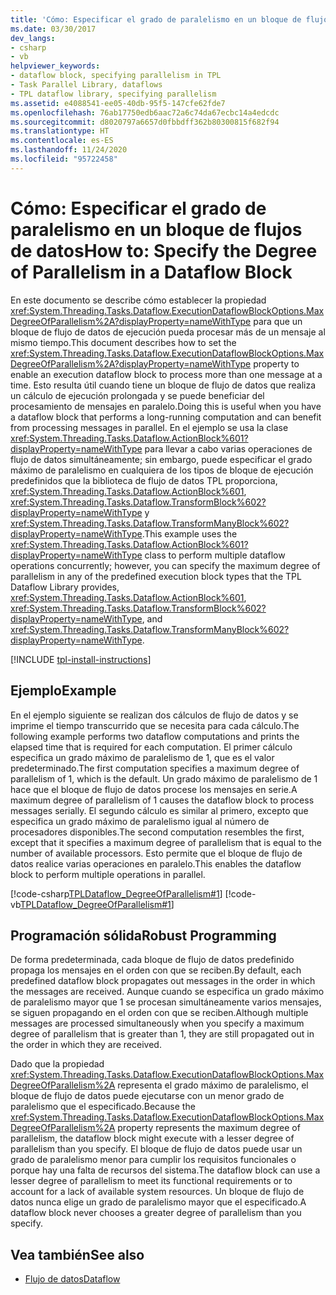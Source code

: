 ```yaml
---
title: 'Cómo: Especificar el grado de paralelismo en un bloque de flujos de datos'
ms.date: 03/30/2017
dev_langs:
- csharp
- vb
helpviewer_keywords:
- dataflow block, specifying parallelism in TPL
- Task Parallel Library, dataflows
- TPL dataflow library, specifying parallelism
ms.assetid: e4088541-ee05-40db-95f5-147cfe62fde7
ms.openlocfilehash: 76ab17750edb6aac72a6c74da67ecbc14a4edcdc
ms.sourcegitcommit: d8020797a6657d0fbbdff362b80300815f682f94
ms.translationtype: HT
ms.contentlocale: es-ES
ms.lasthandoff: 11/24/2020
ms.locfileid: "95722458"
---
```

# <a name="how-to-specify-the-degree-of-parallelism-in-a-dataflow-block"></a><span data-ttu-id="151fa-102">Cómo: Especificar el grado de paralelismo en un bloque de flujos de datos</span><span class="sxs-lookup"><span data-stu-id="151fa-102">How to: Specify the Degree of Parallelism in a Dataflow Block</span></span>

<span data-ttu-id="151fa-103">En este documento se describe cómo establecer la propiedad <xref:System.Threading.Tasks.Dataflow.ExecutionDataflowBlockOptions.MaxDegreeOfParallelism%2A?displayProperty=nameWithType> para que un bloque de flujo de datos de ejecución pueda procesar más de un mensaje al mismo tiempo.</span><span class="sxs-lookup"><span data-stu-id="151fa-103">This document describes how to set the <xref:System.Threading.Tasks.Dataflow.ExecutionDataflowBlockOptions.MaxDegreeOfParallelism%2A?displayProperty=nameWithType> property to enable an execution dataflow block to process more than one message at a time.</span></span> <span data-ttu-id="151fa-104">Esto resulta útil cuando tiene un bloque de flujo de datos que realiza un cálculo de ejecución prolongada y se puede beneficiar del procesamiento de mensajes en paralelo.</span><span class="sxs-lookup"><span data-stu-id="151fa-104">Doing this is useful when you have a dataflow block that performs a long-running computation and can benefit from processing messages in parallel.</span></span> <span data-ttu-id="151fa-105">En el ejemplo se usa la clase <xref:System.Threading.Tasks.Dataflow.ActionBlock%601?displayProperty=nameWithType> para llevar a cabo varias operaciones de flujo de datos simultáneamente; sin embargo, puede especificar el grado máximo de paralelismo en cualquiera de los tipos de bloque de ejecución predefinidos que la biblioteca de flujo de datos TPL proporciona, <xref:System.Threading.Tasks.Dataflow.ActionBlock%601>, <xref:System.Threading.Tasks.Dataflow.TransformBlock%602?displayProperty=nameWithType> y <xref:System.Threading.Tasks.Dataflow.TransformManyBlock%602?displayProperty=nameWithType>.</span><span class="sxs-lookup"><span data-stu-id="151fa-105">This example uses the <xref:System.Threading.Tasks.Dataflow.ActionBlock%601?displayProperty=nameWithType> class to perform multiple dataflow operations concurrently; however, you can specify the maximum degree of parallelism in any of the predefined execution block types that the TPL Dataflow Library provides, <xref:System.Threading.Tasks.Dataflow.ActionBlock%601>, <xref:System.Threading.Tasks.Dataflow.TransformBlock%602?displayProperty=nameWithType>, and <xref:System.Threading.Tasks.Dataflow.TransformManyBlock%602?displayProperty=nameWithType>.</span></span>

[!INCLUDE [tpl-install-instructions](../../../includes/tpl-install-instructions.md)]

## <a name="example"></a><span data-ttu-id="151fa-106">Ejemplo</span><span class="sxs-lookup"><span data-stu-id="151fa-106">Example</span></span>  

 <span data-ttu-id="151fa-107">En el ejemplo siguiente se realizan dos cálculos de flujo de datos y se imprime el tiempo transcurrido que se necesita para cada cálculo.</span><span class="sxs-lookup"><span data-stu-id="151fa-107">The following example performs two dataflow computations and prints the elapsed time that is required for each computation.</span></span> <span data-ttu-id="151fa-108">El primer cálculo especifica un grado máximo de paralelismo de 1, que es el valor predeterminado.</span><span class="sxs-lookup"><span data-stu-id="151fa-108">The first computation specifies a maximum degree of parallelism of 1, which is the default.</span></span> <span data-ttu-id="151fa-109">Un grado máximo de paralelismo de 1 hace que el bloque de flujo de datos procese los mensajes en serie.</span><span class="sxs-lookup"><span data-stu-id="151fa-109">A maximum degree of parallelism of 1 causes the dataflow block to process messages serially.</span></span> <span data-ttu-id="151fa-110">El segundo cálculo es similar al primero, excepto que especifica un grado máximo de paralelismo igual al número de procesadores disponibles.</span><span class="sxs-lookup"><span data-stu-id="151fa-110">The second computation resembles the first, except that it specifies a maximum degree of parallelism that is equal to the number of available processors.</span></span> <span data-ttu-id="151fa-111">Esto permite que el bloque de flujo de datos realice varias operaciones en paralelo.</span><span class="sxs-lookup"><span data-stu-id="151fa-111">This enables the dataflow block to perform multiple operations in parallel.</span></span>  
  
 [!code-csharp[TPLDataflow_DegreeOfParallelism#1](../../../samples/snippets/csharp/VS_Snippets_Misc/tpldataflow_degreeofparallelism/cs/dataflowdegreeofparallelism.cs#1)]
 [!code-vb[TPLDataflow_DegreeOfParallelism#1](../../../samples/snippets/visualbasic/VS_Snippets_Misc/tpldataflow_degreeofparallelism/vb/dataflowdegreeofparallelism.vb#1)]  
  
## <a name="robust-programming"></a><span data-ttu-id="151fa-112">Programación sólida</span><span class="sxs-lookup"><span data-stu-id="151fa-112">Robust Programming</span></span>  

 <span data-ttu-id="151fa-113">De forma predeterminada, cada bloque de flujo de datos predefinido propaga los mensajes en el orden con que se reciben.</span><span class="sxs-lookup"><span data-stu-id="151fa-113">By default, each predefined dataflow block propagates out messages in the order in which the messages are received.</span></span>  <span data-ttu-id="151fa-114">Aunque cuando se especifica un grado máximo de paralelismo mayor que 1 se procesan simultáneamente varios mensajes, se siguen propagando en el orden con que se reciben.</span><span class="sxs-lookup"><span data-stu-id="151fa-114">Although multiple messages are processed simultaneously when you specify a maximum degree of parallelism that is greater than 1, they are still propagated out in the order in which they are received.</span></span>  
  
 <span data-ttu-id="151fa-115">Dado que la propiedad <xref:System.Threading.Tasks.Dataflow.ExecutionDataflowBlockOptions.MaxDegreeOfParallelism%2A> representa el grado máximo de paralelismo, el bloque de flujo de datos puede ejecutarse con un menor grado de paralelismo que el especificado.</span><span class="sxs-lookup"><span data-stu-id="151fa-115">Because the <xref:System.Threading.Tasks.Dataflow.ExecutionDataflowBlockOptions.MaxDegreeOfParallelism%2A> property represents the maximum degree of parallelism, the dataflow block might execute with a lesser degree of parallelism than you specify.</span></span> <span data-ttu-id="151fa-116">El bloque de flujo de datos puede usar un grado de paralelismo menor para cumplir los requisitos funcionales o porque hay una falta de recursos del sistema.</span><span class="sxs-lookup"><span data-stu-id="151fa-116">The dataflow block can use a lesser degree of parallelism to meet its functional requirements or to account for a lack of available system resources.</span></span> <span data-ttu-id="151fa-117">Un bloque de flujo de datos nunca elige un grado de paralelismo mayor que el especificado.</span><span class="sxs-lookup"><span data-stu-id="151fa-117">A dataflow block never chooses a greater degree of parallelism than you specify.</span></span>  
  
## <a name="see-also"></a><span data-ttu-id="151fa-118">Vea también</span><span class="sxs-lookup"><span data-stu-id="151fa-118">See also</span></span>

- [<span data-ttu-id="151fa-119">Flujo de datos</span><span class="sxs-lookup"><span data-stu-id="151fa-119">Dataflow</span></span>](dataflow-task-parallel-library.md)
